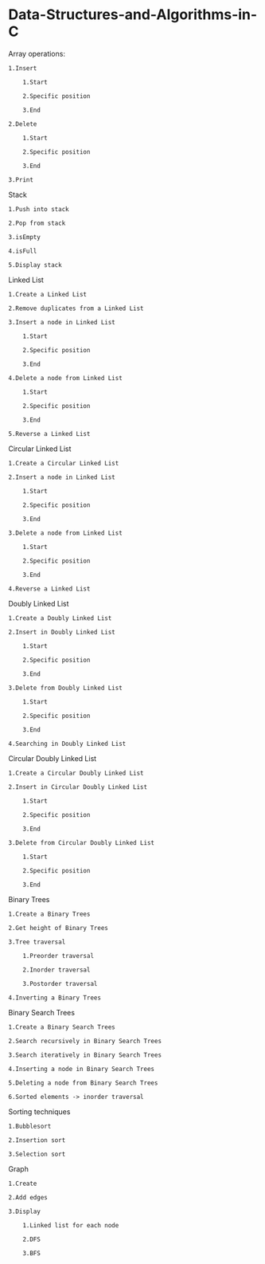 # Data-Structures-and-Algorithms-in-C

Array operations:

    1.Insert
    
        1.Start
        
        2.Specific position
        
        3.End
    
    2.Delete
    
        1.Start
        
        2.Specific position
        
        3.End
    
    3.Print
  
Stack

    1.Push into stack

    2.Pop from stack

    3.isEmpty

    4.isFull

    5.Display stack
  
Linked List

    1.Create a Linked List
    
    2.Remove duplicates from a Linked List
    
    3.Insert a node in Linked List
        
        1.Start
        
        2.Specific position
        
        3.End
    
    4.Delete a node from Linked List
    
        1.Start
        
        2.Specific position
        
        3.End
    
    5.Reverse a Linked List
    

Circular Linked List

    1.Create a Circular Linked List
        
    2.Insert a node in Linked List
        
        1.Start
        
        2.Specific position
        
        3.End
    
    3.Delete a node from Linked List
    
        1.Start
        
        2.Specific position
        
        3.End
    
    4.Reverse a Linked List
  
Doubly Linked List

    1.Create a Doubly Linked List

    2.Insert in Doubly Linked List
    
        1.Start
        
        2.Specific position
        
        3.End

    3.Delete from Doubly Linked List
    
        1.Start
        
        2.Specific position
        
        3.End

    4.Searching in Doubly Linked List
    
Circular Doubly Linked List

    1.Create a Circular Doubly Linked List

    2.Insert in Circular Doubly Linked List
    
        1.Start
        
        2.Specific position
        
        3.End

    3.Delete from Circular Doubly Linked List
    
        1.Start
        
        2.Specific position
        
        3.End
  
Binary Trees

    1.Create a Binary Trees
    
    2.Get height of Binary Trees
    
    3.Tree traversal 
    
        1.Preorder traversal
        
        2.Inorder traversal
        
        3.Postorder traversal
      
    4.Inverting a Binary Trees
  
Binary Search Trees

    1.Create a Binary Search Trees
    
    2.Search recursively in Binary Search Trees
    
    3.Search iteratively in Binary Search Trees
    
    4.Inserting a node in Binary Search Trees
    
    5.Deleting a node from Binary Search Trees
    
    6.Sorted elements -> inorder traversal
  
Sorting techniques

    1.Bubblesort
    
    2.Insertion sort
    
    3.Selection sort
    
Graph

    1.Create
    
    2.Add edges
    
    3.Display
    
        1.Linked list for each node
        
        2.DFS
        
        3.BFS

  
  
